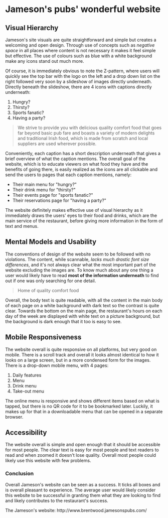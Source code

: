 # Jameson's pubs' wonderful website
## Visual Hierarchy

<p>Jameson's site visuals are quite straightforward and simple but creates a welcoming and open design.  Through use of concepts such as <i>negative space</i> in all places where content is not necessary it makes it feel simple but effective.  The use of colours such as blue with a white background make any icons stand out much more.</P>

<p>Of course, it is immediately obvious to note the Z-pattern, where users will quickly see the top bar with the logo on the left and a drop down list on the right followed very soon by a slideshow of images directly underneath.  Directly beneath the slideshow, there are 4 icons with captions directly underneath:</p>
<ol>
  <li>Hungry?</li>
  <li>Thirsty?</li>
  <li>Sports fanatic?</li>
  <li>Having a party?</li>
  </ol>
  <blockquote>We strive to provide you with delicious quality comfort food that goes far beyond basic pub fare and boasts a variety of modern delights and traditional Irish food, which is made from scratch and local suppliers are used wherever possible.</blockquote>
  <p>Conveniently, each caption has a short description underneath that gives a brief overview of what the caption mentions.  The overall goal of the website, which is to educate viewers on what food they have and the benefits of going there, is easily realized as the icons are all clickable and send the users to pages that each caption mentions, namely:</p>
  <ul>
  <li>Their main menu for "hungry?"</li>
  <li>Their drink menu for "thirsty?"</li>
  <li>Their events page for "sports fanatic?"</li>
  <li>Their reservations page for "having a party?"</li>
  </ul>
  <p>The website definitely makes effective use of visual hierarchy as it immediately draws the users' eyes to their food and drinks, which are the main service of the restaurant, before giving more information in the form of text and menus.</p>
 <h2>Mental Models and Usability</h2>
<p>The conventions of design of the website seem to be followed with no violations.  The content, while scannable, <i>lacks much drastic font size differences</i>, and it's not always clear what the most important part of the website excluding the images are.  To know much about any one thing a user would likely have to read <strong>most of the information underneath</strong> to find out if one was only searching for one detail.</p>
<blockquote>Home of quality comfort food</blockquote>
<p>Overall, the body text is quite readable, with all the content in the main body of each page on a white background with dark text so the contrast is quite clear. Towards the bottom on the main page, the restaurant's hours on each day of the week are displayed with white text on a picture background, but the background is dark enough that it too is easy to see. 
  
<h2>Mobile Responsiveness</h2>
<p>The website overall is quite responsive on all platforms, but very good on mobile.  There is a scroll track and overall it looks almost identical to how it looks on a large screen, but in a more condensed form for the images.  There is a drop-down mobile menu, with 4 pages:</p>
<ol>
  <li>Daily features</li>
  <li>Menu</li>
  <li>Drink menu</li>
  <li>Take-out menu</li>
 </ol>
 <p>The online menu is responsive and shows different items based on what is tapped, but there is no QR code for it to be bookmarked later.  Luckily, it makes up for that in a downloadable menu that can be opened in a separate browser.</p>
<h2>Accessibility</h2>
<p>The website overall is simple and open enough that it should be accessible for most people.  The clear text is easy for most people and text readers to read and when zoomed it doesn't lose quality.  Overall most people could likely use this website with few problems.</p>
<h3>Conclusion</h3>
<p>Overall Jameson's website can be seen as a success.  It ticks all boxes and is overall pleasant to experience.  The average user would likely consider this website to be successful in granting them what they are looking to find and likely contributes to the restaurant's success.</p>
The Jameson's website: http://www.brentwood.jamesonspubs.com/
